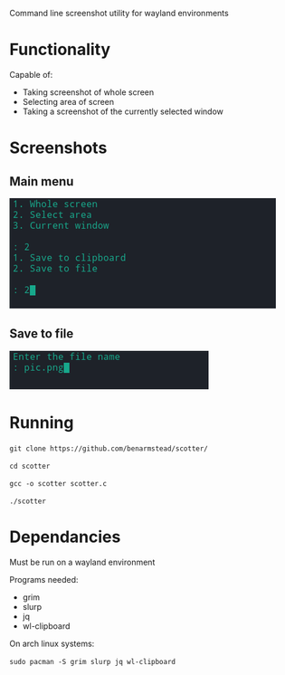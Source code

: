 Command line screenshot utility for wayland environments


# Functionality

Capable of:

 - Taking screenshot of whole screen
 - Selecting area of screen
 - Taking a screenshot of the currently selected window

# Screenshots

## Main menu
<img src="https://github.com/benarmstead/scotter/blob/main/README_images/demo1.png">

## Save to file
<img src="https://github.com/benarmstead/scotter/blob/main/README_images/demo2.png">

# Running
`git clone https://github.com/benarmstead/scotter/`

`cd scotter`

`gcc -o scotter scotter.c`

`./scotter`

# Dependancies

Must be run on a wayland environment

Programs needed:

  - grim
  - slurp
  - jq
  - wl-clipboard
     
On arch linux systems: 

`sudo pacman -S grim slurp jq wl-clipboard`




